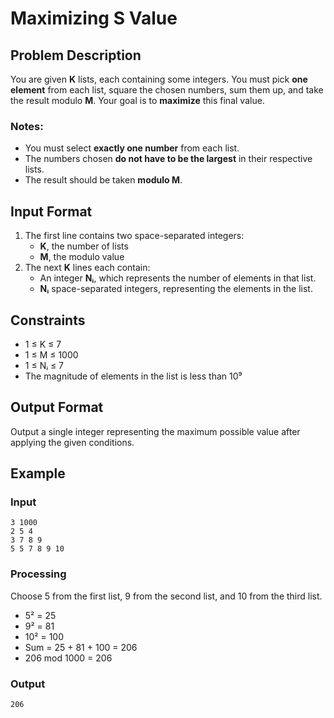 # Maximizing S Value

## Problem Description

You are given **K** lists, each containing some integers. You must pick **one element** from each list, square the chosen numbers, sum them up, and take the result modulo **M**. Your goal is to **maximize** this final value.

### Notes:
- You must select **exactly one number** from each list.
- The numbers chosen **do not have to be the largest** in their respective lists.
- The result should be taken **modulo M**.

## Input Format

1. The first line contains two space-separated integers:  
   - **K**, the number of lists  
   - **M**, the modulo value  
2. The next **K** lines each contain:  
   - An integer **Nᵢ**, which represents the number of elements in that list.  
   - **Nᵢ** space-separated integers, representing the elements in the list.  

## Constraints

- 1 ≤ K ≤ 7  
- 1 ≤ M ≤ 1000  
- 1 ≤ Nᵢ ≤ 7  
- The magnitude of elements in the list is less than 10⁹  

## Output Format

Output a single integer representing the maximum possible value after applying the given conditions.

## Example

### Input
```
3 1000
2 5 4
3 7 8 9
5 5 7 8 9 10
```

### Processing
Choose 5 from the first list, 9 from the second list, and 10 from the third list.  

- 5² = 25  
- 9² = 81  
- 10² = 100  
- Sum = 25 + 81 + 100 = 206  
- 206 mod 1000 = 206  

### Output
```
206
```
